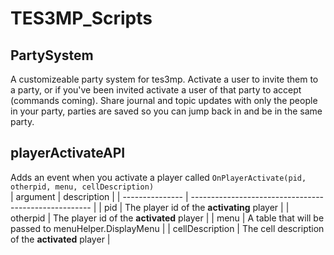 # TES3MP_Scripts

## PartySystem
A customizeable party system for tes3mp. Activate a user to invite them to a party, or if you've been invited activate a user of that party to accept (commands coming). Share journal and topic updates with only the people in your party, parties are saved so you can jump back in and be in the same party.

## playerActivateAPI
Adds an event when you activate a player called `OnPlayerActivate(pid, otherpid, menu, cellDescription)`  
| argument        | description                                           |
| --------------- | ----------------------------------------------------- |
| pid             | The player id of the **activating** player            |
| otherpid        | The player id of the **activated** player             |
| menu            | A table that will be passed to menuHelper.DisplayMenu |
| cellDescription | The cell description of the **activated** player      |
